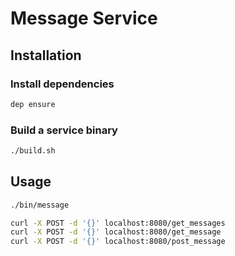 # Message Service

## Installation
### Install dependencies
```bash
dep ensure
```
### Build a service binary
```bash
./build.sh
```

## Usage
```bash
./bin/message
```
```bash
curl -X POST -d '{}' localhost:8080/get_messages
curl -X POST -d '{}' localhost:8080/get_message
curl -X POST -d '{}' localhost:8080/post_message
```
